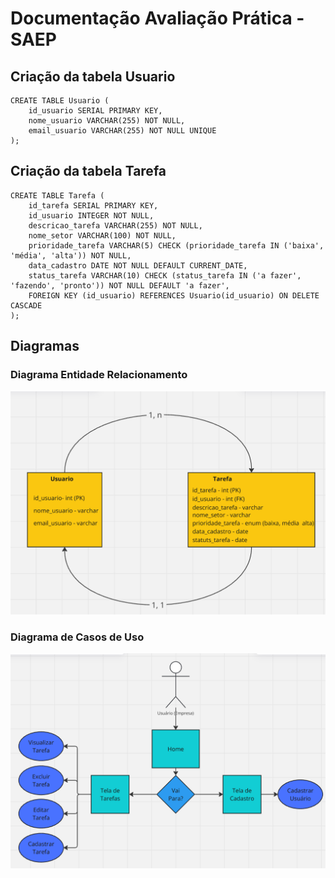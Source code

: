# Documentação Avaliação Prática - SAEP

## Criação da tabela Usuario

```
CREATE TABLE Usuario (
    id_usuario SERIAL PRIMARY KEY,
    nome_usuario VARCHAR(255) NOT NULL,
    email_usuario VARCHAR(255) NOT NULL UNIQUE
);
```

## Criação da tabela Tarefa
```
CREATE TABLE Tarefa (
    id_tarefa SERIAL PRIMARY KEY,
    id_usuario INTEGER NOT NULL,
    descricao_tarefa VARCHAR(255) NOT NULL,
    nome_setor VARCHAR(100) NOT NULL,
    prioridade_tarefa VARCHAR(5) CHECK (prioridade_tarefa IN ('baixa', 'média', 'alta')) NOT NULL,
    data_cadastro DATE NOT NULL DEFAULT CURRENT_DATE,
    status_tarefa VARCHAR(10) CHECK (status_tarefa IN ('a fazer', 'fazendo', 'pronto')) NOT NULL DEFAULT 'a fazer',
    FOREIGN KEY (id_usuario) REFERENCES Usuario(id_usuario) ON DELETE CASCADE
);
```

## Diagramas

### Diagrama Entidade Relacionamento

<div align="center">
    <img src="/img/diagrama classe.png">
</div>

### Diagrama de Casos de Uso

<div align="center">
    <img src="/img/diagrama caso de uso.png">
</div>
